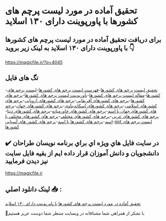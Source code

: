 # تحقیق آماده در مورد لیست پرچم های کشورها با پاورپوینت دارای ۱۳۰ اسلاید

## برای دریافت تحقیق آماده در مورد لیست پرچم های کشورها با پاورپوینت دارای ۱۳۰ اسلاید به لینک زیر بروید 👇

https://magicfile.ir/?p=4045

## تگ های فایل

-[تحقیق لیست پرچم های کشورها](https://magicfile.ir/product/%d8%aa%d8%ad%d9%82%db%8c%d9%82-%d8%a2%d9%85%d8%a7%d8%af%d9%87-%d9%84%db%8c%d8%b3%d8%aa-%d9%be%d8%b1%da%86%d9%85-%d9%87%d8%a7%db%8c-%da%a9%d8%b4%d9%88%d8%b1%d9%87%d8%a7-%d8%a8%d8%a7-%d9%be%d8%a7%d9%88%d8%b1%d9%be%d9%88%db%8c%d9%86%d8%aa/)-[فهرست لیست پرچم های کشورها](https://magicfile.ir/product/%d8%aa%d8%ad%d9%82%db%8c%d9%82-%d8%a2%d9%85%d8%a7%d8%af%d9%87-%d9%84%db%8c%d8%b3%d8%aa-%d9%be%d8%b1%da%86%d9%85-%d9%87%d8%a7%db%8c-%da%a9%d8%b4%d9%88%d8%b1%d9%87%d8%a7-%d8%a8%d8%a7-%d9%be%d8%a7%d9%88%d8%b1%d9%be%d9%88%db%8c%d9%86%d8%aa/)-[لیست پرچم های کشورها](https://magicfile.ir/product/%d8%aa%d8%ad%d9%82%db%8c%d9%82-%d8%a2%d9%85%d8%a7%d8%af%d9%87-%d9%84%db%8c%d8%b3%d8%aa-%d9%be%d8%b1%da%86%d9%85-%d9%87%d8%a7%db%8c-%da%a9%d8%b4%d9%88%d8%b1%d9%87%d8%a7-%d8%a8%d8%a7-%d9%be%d8%a7%d9%88%d8%b1%d9%be%d9%88%db%8c%d9%86%d8%aa/)-[مقاله لیست پرچم های کشورها](https://magicfile.ir/product/%d8%aa%d8%ad%d9%82%db%8c%d9%82-%d8%a2%d9%85%d8%a7%d8%af%d9%87-%d9%84%db%8c%d8%b3%d8%aa-%d9%be%d8%b1%da%86%d9%85-%d9%87%d8%a7%db%8c-%da%a9%d8%b4%d9%88%d8%b1%d9%87%d8%a7-%d8%a8%d8%a7-%d9%be%d8%a7%d9%88%d8%b1%d9%be%d9%88%db%8c%d9%86%d8%aa/)-[پاورپوینت لیست پرچم های کشورها](https://magicfile.ir/product/%d8%aa%d8%ad%d9%82%db%8c%d9%82-%d8%a2%d9%85%d8%a7%d8%af%d9%87-%d9%84%db%8c%d8%b3%d8%aa-%d9%be%d8%b1%da%86%d9%85-%d9%87%d8%a7%db%8c-%da%a9%d8%b4%d9%88%d8%b1%d9%87%d8%a7-%d8%a8%d8%a7-%d9%be%d8%a7%d9%88%d8%b1%d9%be%d9%88%db%8c%d9%86%d8%aa/)-[پرچم های کشورها](https://magicfile.ir/product/%d8%aa%d8%ad%d9%82%db%8c%d9%82-%d8%a2%d9%85%d8%a7%d8%af%d9%87-%d9%84%db%8c%d8%b3%d8%aa-%d9%be%d8%b1%da%86%d9%85-%d9%87%d8%a7%db%8c-%da%a9%d8%b4%d9%88%d8%b1%d9%87%d8%a7-%d8%a8%d8%a7-%d9%be%d8%a7%d9%88%d8%b1%d9%be%d9%88%db%8c%d9%86%d8%aa/)-[پرچم های کشورهای آفریقایی](https://magicfile.ir/product/%d8%aa%d8%ad%d9%82%db%8c%d9%82-%d8%a2%d9%85%d8%a7%d8%af%d9%87-%d9%84%db%8c%d8%b3%d8%aa-%d9%be%d8%b1%da%86%d9%85-%d9%87%d8%a7%db%8c-%da%a9%d8%b4%d9%88%d8%b1%d9%87%d8%a7-%d8%a8%d8%a7-%d9%be%d8%a7%d9%88%d8%b1%d9%be%d9%88%db%8c%d9%86%d8%aa/)-[پرچم های کشورهای اروپایی](https://magicfile.ir/product/%d8%aa%d8%ad%d9%82%db%8c%d9%82-%d8%a2%d9%85%d8%a7%d8%af%d9%87-%d9%84%db%8c%d8%b3%d8%aa-%d9%be%d8%b1%da%86%d9%85-%d9%87%d8%a7%db%8c-%da%a9%d8%b4%d9%88%d8%b1%d9%87%d8%a7-%d8%a8%d8%a7-%d9%be%d8%a7%d9%88%d8%b1%d9%be%d9%88%db%8c%d9%86%d8%aa/)-[پرچم های کشورهای اسلامی](https://magicfile.ir/product/%d8%aa%d8%ad%d9%82%db%8c%d9%82-%d8%a2%d9%85%d8%a7%d8%af%d9%87-%d9%84%db%8c%d8%b3%d8%aa-%d9%be%d8%b1%da%86%d9%85-%d9%87%d8%a7%db%8c-%da%a9%d8%b4%d9%88%d8%b1%d9%87%d8%a7-%d8%a8%d8%a7-%d9%be%d8%a7%d9%88%d8%b1%d9%be%d9%88%db%8c%d9%86%d8%aa/)-[پرچم های کشورهای اسکاندیناوی](https://magicfile.ir/product/%d8%aa%d8%ad%d9%82%db%8c%d9%82-%d8%a2%d9%85%d8%a7%d8%af%d9%87-%d9%84%db%8c%d8%b3%d8%aa-%d9%be%d8%b1%da%86%d9%85-%d9%87%d8%a7%db%8c-%da%a9%d8%b4%d9%88%d8%b1%d9%87%d8%a7-%d8%a8%d8%a7-%d9%be%d8%a7%d9%88%d8%b1%d9%be%d9%88%db%8c%d9%86%d8%aa/)-[پرچم های کشورهای جهان](https://magicfile.ir/product/%d8%aa%d8%ad%d9%82%db%8c%d9%82-%d8%a2%d9%85%d8%a7%d8%af%d9%87-%d9%84%db%8c%d8%b3%d8%aa-%d9%be%d8%b1%da%86%d9%85-%d9%87%d8%a7%db%8c-%da%a9%d8%b4%d9%88%d8%b1%d9%87%d8%a7-%d8%a8%d8%a7-%d9%be%d8%a7%d9%88%d8%b1%d9%be%d9%88%db%8c%d9%86%d8%aa/)-[پرچم های کشورهای جهان با اسم](https://magicfile.ir/product/%d8%aa%d8%ad%d9%82%db%8c%d9%82-%d8%a2%d9%85%d8%a7%d8%af%d9%87-%d9%84%db%8c%d8%b3%d8%aa-%d9%be%d8%b1%da%86%d9%85-%d9%87%d8%a7%db%8c-%da%a9%d8%b4%d9%88%d8%b1%d9%87%d8%a7-%d8%a8%d8%a7-%d9%be%d8%a7%d9%88%d8%b1%d9%be%d9%88%db%8c%d9%86%d8%aa/)-[پرچم های کشورهای خاورمیانه](https://magicfile.ir/product/%d8%aa%d8%ad%d9%82%db%8c%d9%82-%d8%a2%d9%85%d8%a7%d8%af%d9%87-%d9%84%db%8c%d8%b3%d8%aa-%d9%be%d8%b1%da%86%d9%85-%d9%87%d8%a7%db%8c-%da%a9%d8%b4%d9%88%d8%b1%d9%87%d8%a7-%d8%a8%d8%a7-%d9%be%d8%a7%d9%88%d8%b1%d9%be%d9%88%db%8c%d9%86%d8%aa/)-[پرچم های کشورهای دنیا](https://magicfile.ir/product/%d8%aa%d8%ad%d9%82%db%8c%d9%82-%d8%a2%d9%85%d8%a7%d8%af%d9%87-%d9%84%db%8c%d8%b3%d8%aa-%d9%be%d8%b1%da%86%d9%85-%d9%87%d8%a7%db%8c-%da%a9%d8%b4%d9%88%d8%b1%d9%87%d8%a7-%d8%a8%d8%a7-%d9%be%d8%a7%d9%88%d8%b1%d9%be%d9%88%db%8c%d9%86%d8%aa/)-[پرچم های کشورهای عربی](https://magicfile.ir/product/%d8%aa%d8%ad%d9%82%db%8c%d9%82-%d8%a2%d9%85%d8%a7%d8%af%d9%87-%d9%84%db%8c%d8%b3%d8%aa-%d9%be%d8%b1%da%86%d9%85-%d9%87%d8%a7%db%8c-%da%a9%d8%b4%d9%88%d8%b1%d9%87%d8%a7-%d8%a8%d8%a7-%d9%be%d8%a7%d9%88%d8%b1%d9%be%d9%88%db%8c%d9%86%d8%aa/)-[پرچم های کشورهای مختلف](https://magicfile.ir/product/%d8%aa%d8%ad%d9%82%db%8c%d9%82-%d8%a2%d9%85%d8%a7%d8%af%d9%87-%d9%84%db%8c%d8%b3%d8%aa-%d9%be%d8%b1%da%86%d9%85-%d9%87%d8%a7%db%8c-%da%a9%d8%b4%d9%88%d8%b1%d9%87%d8%a7-%d8%a8%d8%a7-%d9%be%d8%a7%d9%88%d8%b1%d9%be%d9%88%db%8c%d9%86%d8%aa/)-[پرچم های کشورهای مختلف با اسم](https://magicfile.ir/product/%d8%aa%d8%ad%d9%82%db%8c%d9%82-%d8%a2%d9%85%d8%a7%d8%af%d9%87-%d9%84%db%8c%d8%b3%d8%aa-%d9%be%d8%b1%da%86%d9%85-%d9%87%d8%a7%db%8c-%da%a9%d8%b4%d9%88%d8%b1%d9%87%d8%a7-%d8%a8%d8%a7-%d9%be%d8%a7%d9%88%d8%b1%d9%be%d9%88%db%8c%d9%86%d8%aa/)-[پرچم های کشورها با اسم](https://magicfile.ir/product/%d8%aa%d8%ad%d9%82%db%8c%d9%82-%d8%a2%d9%85%d8%a7%d8%af%d9%87-%d9%84%db%8c%d8%b3%d8%aa-%d9%be%d8%b1%da%86%d9%85-%d9%87%d8%a7%db%8c-%da%a9%d8%b4%d9%88%d8%b1%d9%87%d8%a7-%d8%a8%d8%a7-%d9%be%d8%a7%d9%88%d8%b1%d9%be%d9%88%db%8c%d9%86%d8%aa/)-[پرچم های کشور های آسیایی](https://magicfile.ir/product/%d8%aa%d8%ad%d9%82%db%8c%d9%82-%d8%a2%d9%85%d8%a7%d8%af%d9%87-%d9%84%db%8c%d8%b3%d8%aa-%d9%be%d8%b1%da%86%d9%85-%d9%87%d8%a7%db%8c-%da%a9%d8%b4%d9%88%d8%b1%d9%87%d8%a7-%d8%a8%d8%a7-%d9%be%d8%a7%d9%88%d8%b1%d9%be%d9%88%db%8c%d9%86%d8%aa/)-[ppt لیست پرچم های کشورها](https://magicfile.ir/product/%d8%aa%d8%ad%d9%82%db%8c%d9%82-%d8%a2%d9%85%d8%a7%d8%af%d9%87-%d9%84%db%8c%d8%b3%d8%aa-%d9%be%d8%b1%da%86%d9%85-%d9%87%d8%a7%db%8c-%da%a9%d8%b4%d9%88%d8%b1%d9%87%d8%a7-%d8%a8%d8%a7-%d9%be%d8%a7%d9%88%d8%b1%d9%be%d9%88%db%8c%d9%86%d8%aa/)

## ✔️ در سايت فايل هاي ويژه اي براي برنامه نويسان طراحان دانشجويان و دانش آموزان قرار داده ايم از بقيه فايل سايت نيز ديدن فرماييد

https://magicfile.ir


## لينک دانلود اصلي 📥 :

[تحقیق آماده در مورد لیست پرچم های کشورها با پاورپوینت دارای ۱۳۰ اسلاید](https://magicfile.ir/product/%d8%aa%d8%ad%d9%82%db%8c%d9%82-%d8%a2%d9%85%d8%a7%d8%af%d9%87-%d9%84%db%8c%d8%b3%d8%aa-%d9%be%d8%b1%da%86%d9%85-%d9%87%d8%a7%db%8c-%da%a9%d8%b4%d9%88%d8%b1%d9%87%d8%a7-%d8%a8%d8%a7-%d9%be%d8%a7%d9%88%d8%b1%d9%be%d9%88%db%8c%d9%86%d8%aa/) 


🙏با تشکر از همراهي شما مشتاقانه در وبسایت منتظر شما دوست عزیز هستیم

